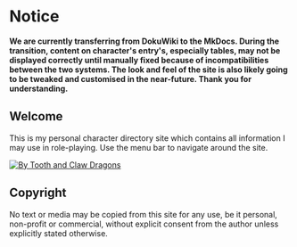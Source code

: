 # Notice
**We are currently transferring from DokuWiki to the MkDocs. During the transition, content on character's entry's, especially tables, may not be displayed correctly until manually fixed because of incompatibilities between the two systems. The look and feel of the site is also likely going to be tweaked and customised in the near-future. Thank you for understanding.**

## Welcome
This is my personal character directory site which contains all information I may use in role-playing. Use the menu bar to navigate around the site.

[![By Tooth and Claw Dragons](https://btacdragons.com/images/anniaffie2.gif)](https://btacdragons.com)

## Copyright
No text or media may be copied from this site for any use, be it personal, non-profit or commercial, without explicit consent from the author unless explicitly stated otherwise.
